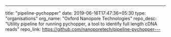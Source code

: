 ---
title: "pipeline-pychopper"
date: 2019-06-16T17:47:36+05:30
type: "organisations"
org_name: "Oxford Nanopore Technologies"
repo_desc: "Utility pipeline for running pychopper, a tool to identify full length cDNA reads"
repo_link: https://github.com/nanoporetech/pipeline-pychopper---